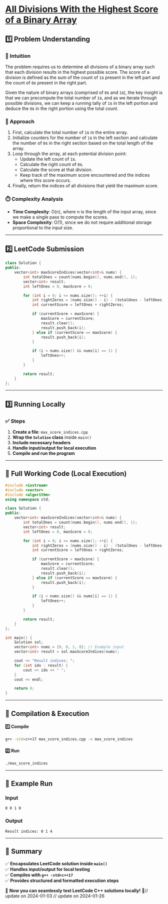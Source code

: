 # **[All Divisions With the Highest Score of a Binary Array](https://leetcode.com/problems/all-divisions-with-the-highest-score-of-a-binary-array/description/)**  

## **1️⃣ Problem Understanding**  
### **📌 Intuition**  
The problem requires us to determine all divisions of a binary array such that each division results in the highest possible score. The score of a division is defined as the sum of the count of `1`s present in the left part and the count of `0`s present in the right part. 

Given the nature of binary arrays (comprised of `0`s and `1`s), the key insight is that we can precompute the total number of `1`s, and as we iterate through possible divisions, we can keep a running tally of `1`s in the left portion and deduce the `0`s in the right portion using the total count.

### **🚀 Approach**  
1. First, calculate the total number of `1`s in the entire array.
2. Initialize counters for the number of `1`s in the left section and calculate the number of `0`s in the right section based on the total length of the array.
3. Loop through the array, at each potential division point:
   - Update the left count of `1`s.
   - Calculate the right count of `0`s.
   - Calculate the score at that division.
   - Keep track of the maximum score encountered and the indices where this score occurs.
4. Finally, return the indices of all divisions that yield the maximum score.

### **⏱️ Complexity Analysis**  
- **Time Complexity**: O(n), where n is the length of the input array, since we make a single pass to compute the scores.
- **Space Complexity**: O(1), since we do not require additional storage proportional to the input size.

---  

## **2️⃣ LeetCode Submission**  
```cpp
class Solution {
public:
    vector<int> maxScoreIndices(vector<int>& nums) {
        int totalOnes = count(nums.begin(), nums.end(), 1);
        vector<int> result;
        int leftOnes = 0, maxScore = 0;

        for (int i = 0; i <= nums.size(); ++i) {
            int rightZeros = (nums.size() - i) - (totalOnes - leftOnes);
            int currentScore = leftOnes + rightZeros;

            if (currentScore > maxScore) {
                maxScore = currentScore;
                result.clear();
                result.push_back(i);
            } else if (currentScore == maxScore) {
                result.push_back(i);
            }

            if (i < nums.size() && nums[i] == 1) {
                leftOnes++;
            }
        }

        return result;
    }
};  
```  

---  

## **3️⃣ Running Locally**  
### **✅ Steps**  
1. **Create a file**: `max_score_indices.cpp`  
2. **Wrap the `Solution` class** inside `main()`  
3. **Include necessary headers**  
4. **Handle input/output for local execution**  
5. **Compile and run the program**  

---  

## **📝 Full Working Code (Local Execution)**  
```cpp
#include <iostream>
#include <vector>
#include <algorithm>
using namespace std;

class Solution {
public:
    vector<int> maxScoreIndices(vector<int>& nums) {
        int totalOnes = count(nums.begin(), nums.end(), 1);
        vector<int> result;
        int leftOnes = 0, maxScore = 0;

        for (int i = 0; i <= nums.size(); ++i) {
            int rightZeros = (nums.size() - i) - (totalOnes - leftOnes);
            int currentScore = leftOnes + rightZeros;

            if (currentScore > maxScore) {
                maxScore = currentScore;
                result.clear();
                result.push_back(i);
            } else if (currentScore == maxScore) {
                result.push_back(i);
            }

            if (i < nums.size() && nums[i] == 1) {
                leftOnes++;
            }
        }

        return result;
    }
};

int main() {
    Solution sol;
    vector<int> nums = {0, 0, 1, 0}; // Example input
    vector<int> result = sol.maxScoreIndices(nums);

    cout << "Result indices: ";
    for (int idx : result) {
        cout << idx << " ";
    }
    cout << endl;

    return 0;
}
```  

---  

## **🔧 Compilation & Execution**  
#### **1️⃣ Compile**  
```bash
g++ -std=c++17 max_score_indices.cpp -o max_score_indices
```  

#### **2️⃣ Run**  
```bash
./max_score_indices
```  

---  

## **🎯 Example Run**  
### **Input**  
```
0 0 1 0
```  
### **Output**  
```
Result indices: 0 1 4 
```  

---  

## **📌 Summary**  
✅ **Encapsulates LeetCode solution inside `main()`**  
✅ **Handles input/output for local testing**  
✅ **Compiles with `g++ -std=c++17`**  
✅ **Provides structured and formatted execution steps**  

🚀 **Now you can seamlessly test LeetCode C++ solutions locally!** 🚀// update on 2024-01-03
// update on 2024-01-26

